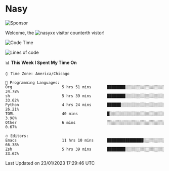 # Nasy

<!--
<p align="center">
<img height="200" src="https://github-readme-stats.vercel.app/api?username=nasyxx&count_private=true&show_icons=true&theme=dracula&include_all_commits=true"/>
<img height="200" src="https://github-readme-stats.vercel.app/api/top-langs/?username=nasyxx&theme=dracula&hide=html,jupyter+notebook&count_private=true&show_icons=true"/>
</p>

  
----------------
-->

![Sponsor](https://img.shields.io/static/v1.svg?label=Sponsor&message=%E2%9D%A4&logo=GitHub&style=flat&color=pink)
 
Welcome, the ![nasyxx visitor counter](https://count.getloli.com/get/@nasyxx?theme=rule34)th vistor!
 
<!--START_SECTION:waka-->
![Code Time](http://img.shields.io/badge/Code%20Time-3%2C123%20hrs%2053%20mins-blue)

![Lines of code](https://img.shields.io/badge/From%20Hello%20World%20I%27ve%20Written-5%20Million%20lines%20of%20code-blue)

📊 **This Week I Spent My Time On** 

```text
⌚︎ Time Zone: America/Chicago

💬 Programming Languages: 
Org                      5 hrs 51 mins       ████████░░░░░░░░░░░░░░░░░   34.78% 
sh                       5 hrs 39 mins       ████████░░░░░░░░░░░░░░░░░   33.62% 
Python                   4 hrs 24 mins       ██████░░░░░░░░░░░░░░░░░░░   26.21% 
TOML                     40 mins             █░░░░░░░░░░░░░░░░░░░░░░░░   3.98% 
Other                    6 mins              ░░░░░░░░░░░░░░░░░░░░░░░░░   0.67%

🔥 Editors: 
Emacs                    11 hrs 10 mins      ████████████████░░░░░░░░░   66.38% 
Zsh                      5 hrs 39 mins       ████████░░░░░░░░░░░░░░░░░   33.62%

```


 Last Updated on 23/01/2023 17:29:46 UTC
<!--END_SECTION:waka-->

<!-- ![visitors](https://visitor-badge.laobi.icu/badge?page_id=nasyxx.nasyxx) -->
